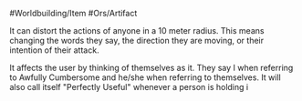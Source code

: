 #Worldbuilding/Item #Ors/Artifact 

It can distort the actions of anyone in a 10 meter radius. This means changing the words they say, the direction they are moving, or their intention of their attack. 

It affects the user by thinking of themselves as it. They say I when referring to Awfully Cumbersome and he/she when referring to themselves. It will also call itself "Perfectly Useful" whenever a person is holding i